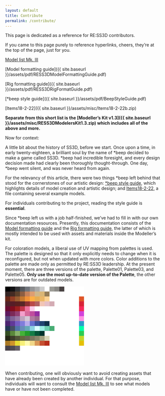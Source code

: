 ```yaml
---
layout: default
title: Contribute
permalink: /contribute/
---
```


This page is dedicated as a reference for RE:SS3D contributors.

If you came to this page purely to reference hyperlinks, cheers, they’re at the top of the page, just for you.

[Model list Mk. III](https://trello.com/b/lvSd7cxY/ss3d-model-list-mk-iii)

[Model formatting guide]({{ site.baseurl }}/assets/pdf/RESS3DModelFormattingGuide.pdf)

[Rig formatting guide]({{ site.baseurl }}/assets/pdf/RESS3DRigFormatGuide.pdf)

[*beep style guide]({{ site.baseurl }}/assets/pdf/BeepStyleGuide.pdf)

[Items18-2-22]({{ site.baseurl }}/assets/misc/Items18-2-22b.zip)

**Separate from this short list is the [Modeller’s Kit v1.3]({{ site.baseurl }}/assets/misc/RESS3DModelersKit1.3.zip) which includes all of the above and more.**

Now for context:

A little bit about the history of SS3D, before we start.
Once upon a time, in early twenty-eighteen, a brilliant soul by the name of *beep decided to make a game called SS3D. *beep had incredible foresight, and every design decision made had clearly been thoroughly thought-through. One day, *beep went silent, and was never heard from again.

For the relevancy of this article, there were two things *beep left behind that stood for the cornerstones of our artistic design: [*beep style guide](/assets/pdf/BeepStyleGuide.pdf), which highlights details of model creation and artistic design; and [Items18-2-22](/assets/misc/Items18-2-22b.blend), a file containing several example models.

For individuals contributing to the project, reading the style guide is **essential**.

Since *beep left us with a job half-finished, we’ve had to fill in with our own documentation resources. Presently, this documentation consists of the [Model formatting guide](/assets/pdf/RESS3DModelFormattingGuide.pdf) and the [Rig formatting guide](/assets/pdf/RESS3DRigFormatGuide.pdf), the latter of which is mostly intended to be used with assets and materials inside the Modeller’s kit.

For coloration models, a liberal use of UV mapping from palettes is used. The palette is designed so that it only explicitly needs to change when it is reconfigured, but not when updated with more colors. Color additions to the palette are made only as permitted by RE:SS3D leadership. At the present moment, there are three versions of the palette, Palette01, Palette03, and Palette05. **Only use the most up-to-date version of the Palette**, the other versions are for outdated models.

![Palette05]

[Palette05]: /assets/img/posts/contribute/Palette05.png

When contributing, one will obviously want to avoid creating assets that have already been created by another individual. For that purpose, individuals will want to consult the [Model list Mk. III](https://trello.com/b/lvSd7cxY/ss3d-model-list-mk-iii) to see what models have or have not been completed.
